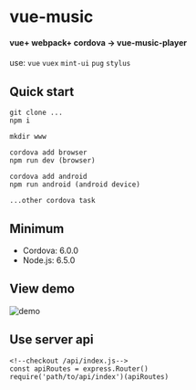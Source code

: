 # vue-music
#### vue+ webpack+ cordova -> vue-music-player
use: `vue` `vuex` `mint-ui` `pug` `stylus`

## Quick start

    git clone ...
    npm i 

    mkdir www
    
    cordova add browser
    npm run dev (browser)
    
    cordova add android
    npm run android (android device)
    
    ...other cordova task

## Minimum

* Cordova: 6.0.0
* Node.js: 6.5.0

## View demo 

![demo](http://vmusicapi.duapp.com/api/qcode?url=http://sheweifan.duapp.com/ "demo") 

## Use server api

    <!--checkout /api/index.js-->
    const apiRoutes = express.Router()
    require('path/to/api/index')(apiRoutes)